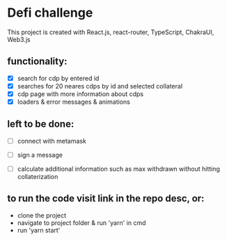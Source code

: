 # Defi challenge

This project is created with React.js, react-router, TypeScript, ChakraUI, Web3.js

## functionality:

- [x] search for cdp by entered id
- [x] searches for 20 neares cdps by id and selected collateral
- [x] cdp page with more information about cdps
- [x] loaders & error messages & animations

## left to be done:
- [ ] connect with metamask
- [ ] sign a message
- [ ] calculate additional information such as max withdrawn without hitting collaterization


## to run the code visit link in the repo desc, or:

- clone the project
- navigate to project folder & run 'yarn' in cmd
- run 'yarn start'
